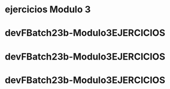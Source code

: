 # ejercicios Modulo 3
# devFBatch23b-Modulo3EJERCICIOS
# devFBatch23b-Modulo3EJERCICIOS
# devFBatch23b-Modulo3EJERCICIOS
